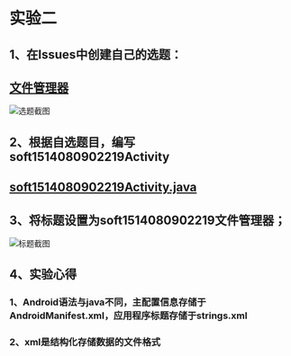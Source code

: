# 实验二

## 1、在Issues中创建自己的选题：<br>
## [文件管理器](https://github.com/hzuapps/android-labs-2018/issues/1195)<br>
![选题截图](https://github.com/builtI/android-labs-2018/raw/master/soft1514080902219/%E9%80%89%E9%A2%98%E6%88%AA%E5%9B%BE.png)<br>
## 2、根据自选题目，编写soft1514080902219Activity<br>
## [soft1514080902219Activity.java](https://github.com/builtI/android-labs-2018/raw/master/soft1514080902219/soft1514080902219Activity.java)<br>
## 3、将标题设置为soft1514080902219文件管理器；<br>
![标题截图](https://github.com/builtI/android-labs-2018/raw/master/soft1514080902219/%E6%A0%87%E9%A2%98%E6%88%AA%E5%9B%BE.png)<br>
## 4、实验心得
### 1、Android语法与java不同，主配置信息存储于AndroidManifest.xml，应用程序标题存储于strings.xml
### 2、xml是结构化存储数据的文件格式
